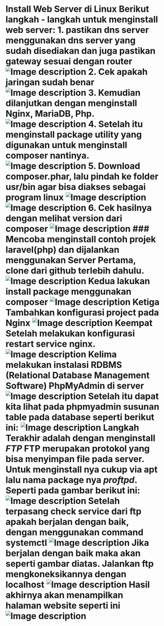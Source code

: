# Install Web Server di Linux Berikut langkah - langkah untuk menginstall web server: 1. pastikan dns server menggunakan dns server yang sudah  disediakan dan juga pastikan gateway sesuai dengan router ![Image description](https://dev-to-uploads.s3.amazonaws.com/uploads/articles/khhtbv7esjdalkki2odu.png) 2. Cek apakah jaringan sudah benar ![Image description](https://dev-to-uploads.s3.amazonaws.com/uploads/articles/7366xywsnbcr0gvyom63.png) 3. Kemudian dilanjutkan dengan menginstall **Nginx**, **MariaDB**, **Php**. ![Image description](https://dev-to-uploads.s3.amazonaws.com/uploads/articles/jp3y00iksuq1pc440ibo.png) 4. Setelah itu menginstall package utility yang digunakan untuk menginstall composer nantinya. ![Image description](https://dev-to-uploads.s3.amazonaws.com/uploads/articles/ztuf3i66xyivxtq6bak4.png) 5. Download **composer.phar**, lalu pindah ke folder usr/bin agar bisa diakses sebagai program linux ![Image description](https://dev-to-uploads.s3.amazonaws.com/uploads/articles/tm2l9fkzwiij5uk5khv2.png) ![Image description](https://dev-to-uploads.s3.amazonaws.com/uploads/articles/ycqoezm00oj20es3uik5.png) 6. Cek hasilnya dengan melihat version dari **composer** ![Image description](https://dev-to-uploads.s3.amazonaws.com/uploads/articles/3hdg77l4xbyr4w5a70zl.png) ### Mencoba menginstall contoh projek laravel(php) dan dijalankan menggunakan Server **Pertama**, clone dari github terlebih dahulu. ![Image description](https://dev-to-uploads.s3.amazonaws.com/uploads/articles/p240y43qmk6i1vxcmw5f.png) **Kedua** lakukan install package menggunakan composer ![Image description](https://dev-to-uploads.s3.amazonaws.com/uploads/articles/d2oi33urt57piry4wexf.png) **Ketiga** Tambahkan konfigurasi project pada **Nginx** ![Image description](https://dev-to-uploads.s3.amazonaws.com/uploads/articles/fs5i0hquroi1ohhbjuo5.png) **Keempat** Setelah melakukan konfigurasi restart **service** nginx. ![Image description](https://dev-to-uploads.s3.amazonaws.com/uploads/articles/rpg8yl9ft7n1vk032zoh.png) **Kelima** melakukan instalasi RDBMS (Relational Database Management Software) PhpMyAdmin di server ![Image description](https://dev-to-uploads.s3.amazonaws.com/uploads/articles/60lvfwoo010dlj3cx7y3.png) Setelah itu dapat kita lihat pada phpmyadmin susunan table pada database seperti berikut ini: ![Image description](https://dev-to-uploads.s3.amazonaws.com/uploads/articles/ipgnqdzsql1rx52q0nvv.png) Langkah **Terakhir** adalah dengan menginstall **_FTP_** FTP merupakan protokol yang bisa menyimpan file pada server. Untuk menginstall nya cukup via apt lalu nama package nya _proftpd_. Seperti pada gambar berikut ini: ![Image description](https://dev-to-uploads.s3.amazonaws.com/uploads/articles/w0xqhgf54njyteahyfc8.png) Setelah terpasang check service dari ftp apakah berjalan dengan baik, dengan menggunakan command **systemctl** ![Image description](https://dev-to-uploads.s3.amazonaws.com/uploads/articles/ld0op0ut67q3cvcvyt2s.png) Jika berjalan dengan baik maka akan seperti gambar diatas. Jalankan ftp mengkoneksikannya dengan localhost ![Image description](https://dev-to-uploads.s3.amazonaws.com/uploads/articles/qo9r5eibizfn5qtocfh4.png) Hasil akhirnya akan menampilkan halaman website seperti ini ![Image description](https://dev-to-uploads.s3.amazonaws.com/uploads/articles/wtrigt7rmu08vwlhdvyr.png)
